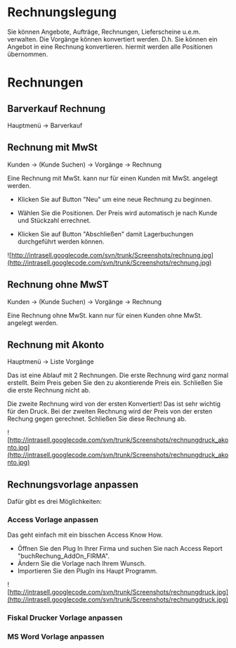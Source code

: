 # Rechnungslegung #
Sie können Angebote, Aufträge, Rechnungen, Lieferscheine u.e.m. verwalten.
Die Vorgänge können konvertiert werden. D.h. Sie können ein Angebot in eine Rechnung konvertieren. hiermit werden alle Positionen übernommen.





# Rechnungen #

## Barverkauf Rechnung ##
Hauptmenü -> Barverkauf

## Rechnung mit MwSt ##
Kunden -> (Kunde Suchen) -> Vorgänge -> Rechnung

Eine Rechnung mit MwSt. kann nur für einen Kunden mit MwSt. angelegt werden.

  * Klicken Sie auf Button "Neu" um eine neue Rechnung zu beginnen.

  * Wählen Sie die Positionen. Der Preis wird automatisch je nach Kunde und Stückzahl errechnet.

  * Klicken Sie auf Button "Abschließen" damit Lagerbuchungen durchgeführt werden können.

![http://intrasell.googlecode.com/svn/trunk/Screenshots/rechnung.jpg](http://intrasell.googlecode.com/svn/trunk/Screenshots/rechnung.jpg)


## Rechnung ohne MwST ##
Kunden -> (Kunde Suchen) -> Vorgänge -> Rechnung

Eine Rechnung ohne MwSt. kann nur für einen Kunden ohne MwSt. angelegt werden.


## Rechnung mit Akonto ##
Hauptmenü -> Liste Vorgänge

Das ist eine Ablauf mit 2 Rechnungen.
Die erste Rechnung wird ganz normal erstellt. Beim Preis geben Sie den zu akontierende Preis ein. Schließen Sie die erste Rechnung nicht ab.

Die zweite Rechnung wird von der ersten Konvertiert! Das ist sehr wichtig für den Druck. Bei der zweiten Rechnung wird der Preis von der ersten Rechung gegen gerechnet. Schließen Sie diese Rechnung ab.

![http://intrasell.googlecode.com/svn/trunk/Screenshots/rechnungdruck_akonto.jpg](http://intrasell.googlecode.com/svn/trunk/Screenshots/rechnungdruck_akonto.jpg)


## Rechnungsvorlage anpassen ##

Dafür gibt es drei Möglichkeiten:
### Access Vorlage anpassen ###
Das geht einfach mit ein bisschen Access Know How.
  * Öffnen Sie den Plug In Ihrer Firma und suchen Sie nach Access Report "buchRechung\_AddOn\_FIRMA".
  * Ändern Sie die Vorlage nach Ihrem Wunsch.
  * Importieren Sie den PlugIn ins Haupt Programm.

![http://intrasell.googlecode.com/svn/trunk/Screenshots/rechnungdruck.jpg](http://intrasell.googlecode.com/svn/trunk/Screenshots/rechnungdruck.jpg)


### Fiskal Drucker Vorlage anpassen ###
### MS Word Vorlage anpassen ###